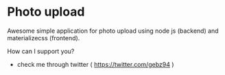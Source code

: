 # Photo upload
Awesome simple application for photo upload using node js (backend) and materializecss (frontend).

How can I support you?
- check me through twitter ( https://twitter.com/gebz94 )
